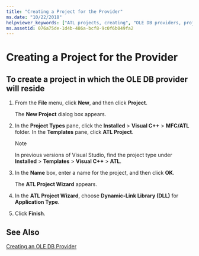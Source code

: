 ```yaml
---
title: "Creating a Project for the Provider"
ms.date: "10/22/2018"
helpviewer_keywords: ["ATL projects, creating", "OLE DB providers, projects", "projects [C++], creating"]
ms.assetid: 076a75de-1d4b-486a-bcf8-9c0f6b049fa2
---
```

# Creating a Project for the Provider

## To create a project in which the OLE DB provider will reside

1. From the **File** menu, click **New**, and then click **Project**.

   The **New Project** dialog box appears.

1. In the **Project Types** pane, click the **Installed** > **Visual C++** > **MFC/ATL** folder. In the **Templates** pane, click **ATL Project**.

    > [!NOTE]
    > In previous versions of Visual Studio, find the project type under **Installed** > **Templates** > **Visual C++** > **ATL**.

1. In the **Name** box, enter a name for the project, and then click **OK**.

   The **ATL Project Wizard** appears.

1. In the **ATL Project Wizard**, choose **Dynamic-Link Library (DLL)** for **Application Type**.

1. Click **Finish**.

## See Also

[Creating an OLE DB Provider](../../data/oledb/creating-an-ole-db-provider.md)